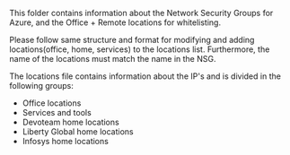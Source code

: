This folder contains information about the Network Security Groups for Azure, and the Office + Remote locations for whitelisting.

Please follow same structure and format for modifying and adding locations(office, home, services) to the locations list. Furthermore, the name of the locations must match the name in the NSG. 

The locations file contains information about the IP's and is divided in the following groups:
 - Office locations
 - Services and tools
 - Devoteam home locations
 - Liberty Global home locations
 - Infosys home locations
